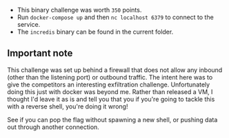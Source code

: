* This binary challenge was worth `350` points.
* Run `docker-compose up` and then `nc localhost 6379` to connect to the service.
* The `incredis` binary can be found in the current folder.

## Important note

This challenge was set up behind a firewall that does not allow any inbound (other than the listening port) or outbound traffic. The intent here was to give the competitors an interesting exfiltration challenge. Unfortunately doing this just with docker was beyond me. Rather than released a VM, I thought I'd leave it as is and tell you that you if you're going to tackle this with a reverse shell, you're doing it wrong!

See if you can pop the flag without spawning a new shell, or pushing data out through another connection.
